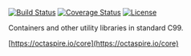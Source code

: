 [![Build Status](https://travis-ci.org/octaspire/core.svg?branch=master)](https://travis-ci.org/octaspire/core)
[![Coverage Status](https://img.shields.io/badge/coverage-92%25-red.svg?colorB=00aa00)](https://octaspire.io/core/coverage)
[![License](https://img.shields.io/badge/License-Apache%202.0-blue.svg)](https://choosealicense.com/licenses/apache-2.0/)


Containers and other utility libraries in standard C99.

[https://octaspire.io/core](https://octaspire.io/core)

